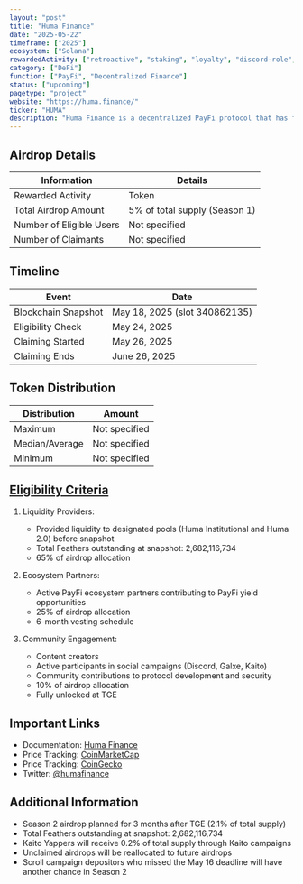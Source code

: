 ```yaml
---
layout: "post"
title: "Huma Finance"
date: "2025-05-22"
timeframe: ["2025"]
ecosystem: ["Solana"]
rewardedActivity: ["retroactive", "staking", "loyalty", "discord-role", "quest", "kaito-yapping"]
category: ["DeFi"]
function: ["PayFi", "Decentralized Finance"]
status: ["upcoming"]
pagetype: "project"
website: "https://huma.finance/"
ticker: "HUMA"
description: "Huma Finance is a decentralized PayFi protocol that has facilitated over $4.4 billion in PayFi transactions, focusing on bringing real yield on-chain through its ecosystem partners."
---
```


## Airdrop Details
| Information | Details |
|-------------|---------|
| Rewarded Activity | Token |
| Total Airdrop Amount | 5% of total supply (Season 1) |
| Number of Eligible Users | Not specified |
| Number of Claimants | Not specified |

## Timeline
| Event | Date |
|-------|------|
| Blockchain Snapshot | May 18, 2025 (slot 340862135) |
| Eligibility Check | May 24, 2025 |
| Claiming Started | May 26, 2025 |
| Claiming Ends | June 26, 2025 |

## Token Distribution
| Distribution | Amount |
|--------------|--------|
| Maximum | Not specified |
| Median/Average | Not specified |
| Minimum | Not specified |

## [Eligibility Criteria](https://x.com/humafinance/status/1925439234955255912)
1. Liquidity Providers:
   - Provided liquidity to designated pools (Huma Institutional and Huma 2.0) before snapshot
   - Total Feathers outstanding at snapshot: 2,682,116,734
   - 65% of airdrop allocation

2. Ecosystem Partners:
   - Active PayFi ecosystem partners contributing to PayFi yield opportunities
   - 25% of airdrop allocation
   - 6-month vesting schedule

3. Community Engagement:
   - Content creators
   - Active participants in social campaigns (Discord, Galxe, Kaito)
   - Community contributions to protocol development and security
   - 10% of airdrop allocation
   - Fully unlocked at TGE

## Important Links
- Documentation: [Huma Finance](https://huma.finance/)
- Price Tracking: [CoinMarketCap](https://coinmarketcap.com/currencies/huma-finance/)
- Price Tracking: [CoinGecko](https://www.coingecko.com/en/coins/huma-finance)
- Twitter: [@humafinance](https://x.com/humafinance)

## Additional Information
- Season 2 airdrop planned for 3 months after TGE (2.1% of total supply)
- Total Feathers outstanding at snapshot: 2,682,116,734
- Kaito Yappers will receive 0.2% of total supply through Kaito campaigns
- Unclaimed airdrops will be reallocated to future airdrops
- Scroll campaign depositors who missed the May 16 deadline will have another chance in Season 2